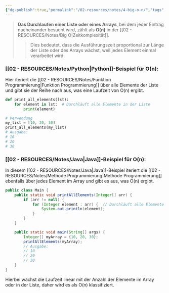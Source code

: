 ```yaml
---
{"dg-publish":true,"permalink":"/02-resources/notes/4-big-o-n/","tags":["code/time-complexity","code/python","code/java"],"noteIcon":"","updated":"2025-05-05T15:24:16.472+02:00"}
---
```


<style> .container {font-family: sans-serif; text-align: center;} .button-wrapper button {z-index: 1;height: 40px; width: 100px; margin: 10px;padding: 5px;} .excalidraw .App-menu_top .buttonList { display: flex;} .excalidraw-wrapper { height: 800px; margin: 50px; position: relative;} :root[dir="ltr"] .excalidraw .layer-ui__wrapper .zen-mode-transition.App-menu_bottom--transition-left {transform: none;} </style><script src="https://cdn.jsdelivr.net/npm/react@17/umd/react.production.min.js"></script><script src="https://cdn.jsdelivr.net/npm/react-dom@17/umd/react-dom.production.min.js"></script><script type="text/javascript" src="https://cdn.jsdelivr.net/npm/@excalidraw/excalidraw@0/dist/excalidraw.production.min.js"></script><div id="O(n)_2024-10-31_2036.32.excalidraw.md1"></div><script>(function(){const InitialData={"type":"excalidraw","version":2,"source":"https://github.com/zsviczian/obsidian-excalidraw-plugin/releases/tag/2.5.2","elements":[{"type":"line","version":86,"versionNonce":2106430400,"index":"a0","isDeleted":false,"id":"tXauN60F9tvjTLTtMGrM0","fillStyle":"solid","strokeWidth":4,"strokeStyle":"solid","roughness":2,"opacity":100,"angle":0,"x":-407.61555497858546,"y":-410.9179678509385,"strokeColor":"#1e1e1e","backgroundColor":"transparent","width":3,"height":573,"seed":986878016,"groupIds":[],"frameId":null,"roundness":{"type":2},"boundElements":[],"updated":1730403394389,"link":null,"locked":false,"startBinding":null,"endBinding":null,"lastCommittedPoint":null,"startArrowhead":null,"endArrowhead":null,"points":[[0,0],[3,573]]},{"type":"line","version":135,"versionNonce":2089996352,"index":"a1","isDeleted":false,"id":"MQ6FYUuBiv5zYbVJEWMl-","fillStyle":"solid","strokeWidth":4,"strokeStyle":"solid","roughness":2,"opacity":100,"angle":0,"x":-403.61555497858546,"y":164.08203214906155,"strokeColor":"#1e1e1e","backgroundColor":"transparent","width":722,"height":10,"seed":446072896,"groupIds":[],"frameId":null,"roundness":{"type":2},"boundElements":[],"updated":1730403435572,"link":null,"locked":false,"startBinding":null,"endBinding":null,"lastCommittedPoint":null,"startArrowhead":null,"endArrowhead":null,"points":[[0,0],[722,-10]]},{"type":"line","version":89,"versionNonce":1653318592,"index":"a2","isDeleted":false,"id":"NGZtS5iaPPf2VEfrJ4gj8","fillStyle":"solid","strokeWidth":4,"strokeStyle":"solid","roughness":2,"opacity":100,"angle":0,"x":-429.61555497858546,"y":-375.9179678509385,"strokeColor":"#1e1e1e","backgroundColor":"transparent","width":19,"height":35,"seed":1327202368,"groupIds":[],"frameId":null,"roundness":{"type":2},"boundElements":[],"updated":1730403394390,"link":null,"locked":false,"startBinding":null,"endBinding":null,"lastCommittedPoint":null,"startArrowhead":null,"endArrowhead":null,"points":[[0,0],[19,-35]]},{"type":"line","version":28,"versionNonce":551627712,"index":"a3","isDeleted":false,"id":"BwWUiW9ymqsAyPCzlwMO-","fillStyle":"solid","strokeWidth":4,"strokeStyle":"solid","roughness":2,"opacity":100,"angle":0,"x":-407.61555497858546,"y":-409.9179678509385,"strokeColor":"#1e1e1e","backgroundColor":"transparent","width":16,"height":24,"seed":406943808,"groupIds":[],"frameId":null,"roundness":{"type":2},"boundElements":[],"updated":1730403394390,"link":null,"locked":false,"startBinding":null,"endBinding":null,"lastCommittedPoint":null,"startArrowhead":null,"endArrowhead":null,"points":[[0,0],[16,24]]},{"type":"line","version":8,"versionNonce":189117376,"index":"a4","isDeleted":false,"id":"jHKhJqc5P5I1Gz32zGrqR","fillStyle":"solid","strokeWidth":4,"strokeStyle":"solid","roughness":2,"opacity":100,"angle":0,"x":317.38444502141454,"y":152.08203214906155,"strokeColor":"#1e1e1e","backgroundColor":"transparent","width":25,"height":11,"seed":971534400,"groupIds":[],"frameId":null,"roundness":{"type":2},"boundElements":[],"updated":1730403394390,"link":null,"locked":false,"startBinding":null,"endBinding":null,"lastCommittedPoint":null,"startArrowhead":null,"endArrowhead":null,"points":[[0,0],[-25,-11]]},{"type":"line","version":14,"versionNonce":1205418944,"index":"a5","isDeleted":false,"id":"mrke0OLJ5inp1jNkE2geB","fillStyle":"solid","strokeWidth":4,"strokeStyle":"solid","roughness":2,"opacity":100,"angle":0,"x":318.38444502141454,"y":154.08203214906155,"strokeColor":"#1e1e1e","backgroundColor":"transparent","width":20,"height":14,"seed":2079352896,"groupIds":[],"frameId":null,"roundness":{"type":2},"boundElements":[],"updated":1730403394390,"link":null,"locked":false,"startBinding":null,"endBinding":null,"lastCommittedPoint":null,"startArrowhead":null,"endArrowhead":null,"points":[[0,0],[-20,14]]},{"type":"text","version":97,"versionNonce":1623113792,"index":"a6","isDeleted":false,"id":"rkjDfGeV","fillStyle":"solid","strokeWidth":4,"strokeStyle":"solid","roughness":2,"opacity":100,"angle":0,"x":-112.61555497858546,"y":164.08203214906155,"strokeColor":"#1e1e1e","backgroundColor":"transparent","width":166.18069458007812,"height":37.800000000000004,"seed":708403264,"groupIds":[],"frameId":null,"roundness":null,"boundElements":[],"updated":1730403394392,"link":null,"locked":false,"fontSize":28,"fontFamily":6,"text":"Input Size (n)","rawText":"Input Size (n)","textAlign":"left","verticalAlign":"top","containerId":null,"originalText":"Input Size (n)","autoResize":true,"lineHeight":1.35},{"type":"text","version":112,"versionNonce":532440000,"index":"a7","isDeleted":false,"id":"NpSnqOtQ","fillStyle":"solid","strokeWidth":4,"strokeStyle":"solid","roughness":2,"opacity":100,"angle":4.723593972811037,"x":-476.1212705162005,"y":-223.4181136723078,"strokeColor":"#1e1e1e","backgroundColor":"transparent","width":63.63618469238281,"height":37.800000000000004,"seed":346249280,"groupIds":[],"frameId":null,"roundness":null,"boundElements":[],"updated":1730403394392,"link":null,"locked":false,"fontSize":28,"fontFamily":6,"text":"Time","rawText":"Time","textAlign":"left","verticalAlign":"top","containerId":null,"originalText":"Time","autoResize":true,"lineHeight":1.35},{"type":"arrow","version":243,"versionNonce":733720640,"index":"aA","isDeleted":false,"id":"NpzT7svViIo-JYqRpDXeU","fillStyle":"solid","strokeWidth":4,"strokeStyle":"solid","roughness":0,"opacity":100,"angle":0,"x":-400.9224137931034,"y":160.13927801724134,"strokeColor":"#1971c2","backgroundColor":"transparent","width":701.3793103448274,"height":295.1724137931034,"seed":392642624,"groupIds":[],"frameId":null,"roundness":{"type":2},"boundElements":[],"updated":1730403394392,"link":null,"locked":false,"startBinding":null,"endBinding":null,"lastCommittedPoint":null,"startArrowhead":null,"endArrowhead":"arrow","points":[[0,0],[701.3793103448274,-295.1724137931034]]},{"type":"text","version":153,"versionNonce":1128690624,"index":"aB","isDeleted":false,"id":"33HfkBVr","fillStyle":"solid","strokeWidth":4,"strokeStyle":"solid","roughness":0,"opacity":100,"angle":5.826417420157298,"x":184.2545440212897,"y":-132.15075977271073,"strokeColor":"#1971c2","backgroundColor":"transparent","width":72.4808349609375,"height":21.6,"seed":1628780608,"groupIds":[],"frameId":null,"roundness":null,"boundElements":[],"updated":1730403394392,"link":"[[O(n)\|O(n)]]","locked":false,"fontSize":16,"fontFamily":6,"text":"📍[[O(n)\|O(n)]]","rawText":"[[O(n)\|O(n)]]","textAlign":"left","verticalAlign":"top","containerId":null,"originalText":"📍[[O(n)\|O(n)]]","autoResize":true,"lineHeight":1.35}],"appState":{"theme":"dark","viewBackgroundColor":"#ffffff","currentItemStrokeColor":"#1e1e1e","currentItemBackgroundColor":"transparent","currentItemFillStyle":"solid","currentItemStrokeWidth":2,"currentItemStrokeStyle":"solid","currentItemRoughness":1,"currentItemOpacity":100,"currentItemFontFamily":5,"currentItemFontSize":20,"currentItemTextAlign":"left","currentItemStartArrowhead":null,"currentItemEndArrowhead":"arrow","currentItemArrowType":"round","scrollX":629.8647028562817,"scrollY":428.53096866587566,"zoom":{"value":1.403665},"currentItemRoundness":"round","gridSize":20,"gridStep":5,"gridModeEnabled":false,"gridColor":{"Bold":"rgba(217, 217, 217, 0.5)","Regular":"rgba(230, 230, 230, 0.5)"},"currentStrokeOptions":null,"frameRendering":{"enabled":true,"clip":true,"name":true,"outline":true},"objectsSnapModeEnabled":false,"activeTool":{"type":"selection","customType":null,"locked":false,"lastActiveTool":null}},"files":{}};InitialData.scrollToContent=true;App=()=>{const e=React.useRef(null),t=React.useRef(null),[n,i]=React.useState({width:void 0,height:void 0});return React.useEffect(()=>{i({width:t.current.getBoundingClientRect().width,height:t.current.getBoundingClientRect().height});const e=()=>{i({width:t.current.getBoundingClientRect().width,height:t.current.getBoundingClientRect().height})};return window.addEventListener("resize",e),()=>window.removeEventListener("resize",e)},[t]),React.createElement(React.Fragment,null,React.createElement("div",{className:"excalidraw-wrapper",ref:t},React.createElement(ExcalidrawLib.Excalidraw,{ref:e,width:n.width,height:n.height,initialData:InitialData,viewModeEnabled:!0,zenModeEnabled:!0,gridModeEnabled:!1})))},excalidrawWrapper=document.getElementById("O(n)_2024-10-31_2036.32.excalidraw.md1");ReactDOM.render(React.createElement(App),excalidrawWrapper);})();</script>
>**Das Durchlaufen einer Liste oder eines Arrays**, bei dem jeder Eintrag nacheinander besucht wird, zählt als **O(n)** in der [[02 - RESOURCES/Notes/Big O\|Zeitkomplexität]]. 
>>Dies bedeutet, dass die Ausführungszeit proportional zur Länge der Liste oder des Arrays wächst, weil jedes Element einmal verarbeitet wird.

### [[02 - RESOURCES/Notes/Python\|Python]]-Beispiel für O(n):
Hier iteriert die [[02 - RESOURCES/Notes/Funktion Programmierung\|Funktion Programmierung]] über alle Elemente der Liste und gibt sie der Reihe nach aus, was eine Laufzeit von O(n) ergibt.

```python
def print_all_elements(lst):
    for element in lst:  # Durchläuft alle Elemente in der Liste
        print(element)

# Verwendung
my_list = [10, 20, 30]
print_all_elements(my_list)
# Ausgabe:
# 10
# 20
# 30
```

### [[02 - RESOURCES/Notes/Java\|Java]]-Beispiel für O(n):
In diesem [[02 - RESOURCES/Notes/Java\|Java]]-Beispiel iteriert die [[02 - RESOURCES/Notes/Methode Programmierung\|Methode Programmierung]] ebenfalls über jedes Element im Array und gibt es aus, was O(n) ergibt.

```java
public class Main {
    public static void printAllElements(Integer[] arr) {
        if (arr != null) {
            for (Integer element : arr) {  // Durchläuft alle Elemente im Array
                System.out.println(element);
            }
        }
    }

    public static void main(String[] args) {
        Integer[] myArray = {10, 20, 30};
        printAllElements(myArray);
        // Ausgabe:
        // 10
        // 20
        // 30
    }
}
``` 

Hierbei wächst die Laufzeit linear mit der Anzahl der Elemente im Array oder in der Liste, daher wird es als O(n) klassifiziert.